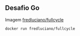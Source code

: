 ## Desafio Go
Imagem [fredluciano/fullcycle](https://hub.docker.com/r/fredluciano/fullcycle)

`docker run fredluciano/fullcycle`
